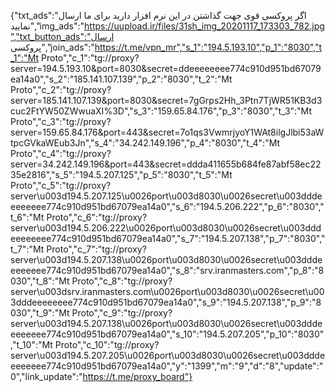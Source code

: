 {"txt_ads":"اگر پروکسی قوی جهت گذاشتن در این نرم افزار دارید برای ما ارسال نمایید","img_ads":"https://uupload.ir/files/31sh_img_20201117_173303_782.jpg","txt_button_ads":"ارسال پروکسی","join_ads":"https://t.me/vpn_mr","s_1":"194.5.193.10","p_1":"8030","t_1":"Mt Proto","c_1":"tg://proxy?server=194.5.193.10&port=8030&secret=ddeeeeeeee774c910d951bd67079ea14a0","s_2":"185.141.107.139","p_2":"8030","t_2":"Mt Proto","c_2":"tg://proxy?server=185.141.107.139&port=8030&secret=7gGrps2Hh_3Ptn7TjWR51KB3d3cuc2FtYW50ZWwuaXI%3D","s_3":"159.65.84.176","p_3":"8030","t_3":"Mt Proto","c_3":"tg://proxy?server=159.65.84.176&port=443&secret=7o1qs3VwmrjyoY1WAt8ilgJlbi53aWtpcGVkaWEub3Jn","s_4":"34.242.149.196","p_4":"8030","t_4":"Mt Proto","c_4":"tg://proxy?server=34.242.149.196&port=443&secret=ddda411655b684fe87abf58ec2235e2816","s_5":"194.5.207.125","p_5":"8030","t_5":"Mt Proto","c_5":"tg://proxy?server\u003d194.5.207.125\u0026port\u003d8030\u0026secret\u003dddeeeeeeee774c910d951bd67079ea14a0","s_6":"194.5.206.222","p_6":"8030","t_6":"Mt Proto","c_6":"tg://proxy?server\u003d194.5.206.222\u0026port\u003d8030\u0026secret\u003dddeeeeeeee774c910d951bd67079ea14a0","s_7":"194.5.207.138","p_7":"8030","t_7":"Mt Proto","c_7":"tg://proxy?server\u003d194.5.207.138\u0026port\u003d8030\u0026secret\u003dddeeeeeeee774c910d951bd67079ea14a0","s_8":"srv.iranmasters.com","p_8":"8030","t_8":"Mt Proto","c_8":"tg://proxy?server\u003dsrv.iranmasters.com\u0026port\u003d8030\u0026secret\u003dddeeeeeeee774c910d951bd67079ea14a0","s_9":"194.5.207.138","p_9":"8030","t_9":"Mt Proto","c_9":"tg://proxy?server\u003d194.5.207.138\u0026port\u003d8030\u0026secret\u003dddeeeeeeee774c910d951bd67079ea14a0","s_10":"194.5.207.205","p_10":"8030","t_10":"Mt Proto","c_10":"tg://proxy?server\u003d194.5.207.205\u0026port\u003d8030\u0026secret\u003dddeeeeeeee774c910d951bd67079ea14a0","y":"1399","m":"9","d":"8","update":"0","link_update":"https://t.me/proxy_board"}
